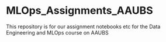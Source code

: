 # MLOps_Assignments_AAUBS

This repository is for our assignment notebooks etc for the Data Engineering and MLOps course on AAUBS
